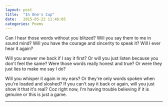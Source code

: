 ```yaml
---
layout: post
title:  "In One's Cup"
date:   2015-05-22 11:46:05
categories: Poems
---
```


Can I hear those words without you blitzed?
Will you say them to me in sound mind?
Will you have the courage and sincerity to speak it?
Will I ever hear it again?

Will you answer me back if I say it first?
Or will you just listen because you don't feel the same?
Were those words really honest and true?
Or were they just lies to make me say I do?

Will you whisper it again in my ears?
Or they're only words spoken when you're loaded and sloshed?
If you can't say it back or again, will you just show it that it's real?
Coz right now, I'm having trouble believing if it is genuine or this is just a game.

-----



